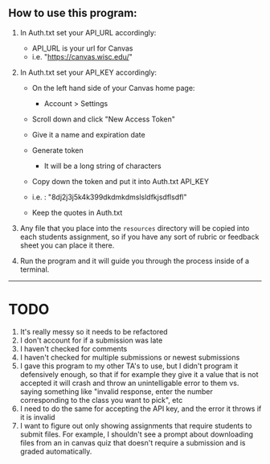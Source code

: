 ## How to use this program:

1. In Auth.txt set your API_URL accordingly:
	- API_URL is your url for Canvas
	- i.e. "https://canvas.wisc.edu/"
	
2. In Auth.txt set your API_KEY accordingly:
	- On the left hand side of your Canvas home page:
		+ Account > Settings
		
 	- Scroll down and click "New Access Token"
 	- Give it a name and expiration date 
 	- Generate token
	 	+ It will be a long string of characters
 	- Copy down the token and put it into Auth.txt API_KEY
	- i.e. : "8dj2j3j5k4k399dkdmkdmslsldfkjsdflsdfl"
	- Keep the quotes in Auth.txt
 	
3. Any file that you place into the `resources` directory will be copied into each students assignment, so if you have any sort of rubric or feedback sheet you can place it there.
4. Run the program and it will guide you through the process inside of a terminal.


--------------------

# TODO 

1. It's really messy so it needs to be refactored
2. I don't account for if a submission was late
3. I haven't checked for comments
4. I haven't checked for multiple submissions or newest submissions
5. I gave this program to my other TA's to use, but I didn't program it defensively enough, so that if for example they give it a value that is not accepted it will crash and throw an unintelligable error to them vs. saying something like "invalid response, enter the number corresponding to the class you want to pick", etc
6. I need to do the same for accepting the API key, and the error it throws if it is invalid
7. I want to figure out only showing assignments that require students to submit files. For example, I shouldn't see a prompt about downloading files from an in canvas quiz that doesn't require a submission and is graded automatically.

